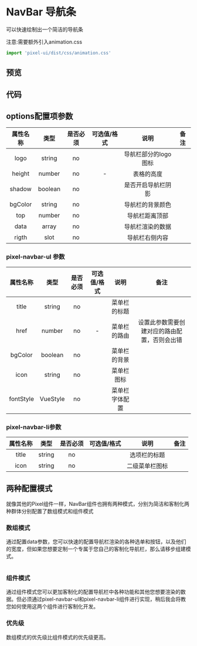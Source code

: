 # NavBar 导航条

可以快速绘制出一个简洁的导航条

注意:需要额外引入animation.css

```js
import 'pixel-ui/dist/css/animation.css'
```



## 预览

## 代码

## options配置项参数

| 属性名称 |  类型   | 是否必须 | 可选值/格式 |         说明         | 备注 |
| :------: | :-----: | :------: | :---------: | :------------------: | :--: |
|   logo   | string  |    no    |             | 导航栏部分的logo图标 |      |
|  height  | number  |    no    |      -      |      表格的高度      |      |
|  shadow  | boolean |    no    |             |  是否开启导航栏阴影  |      |
| bgColor  | string  |    no    |             |   导航栏的背景颜色   |      |
|   top    | number  |    no    |             |    导航栏距离顶部    |      |
|   data   |  array  |    no    |             |   导航栏渲染的数据   |      |
|  rigth   |  slot   |    no    |             |    导航栏右侧内容    |      |

### pixel-navbar-ul 参数

| 属性名称  |   类型   | 是否必须 | 可选值/格式 |      说明      |                     备注                     |
| :-------: | :------: | :------: | :---------: | :------------: | :------------------------------------------: |
|   title   |  string  |    no    |             |  菜单栏的标题  |                                              |
|   href    |  number  |    no    |      -      |  菜单栏的路由  | 设置此参数需要创建对应的路由配置，否则会出错 |
|  bgColor  | boolean  |    no    |             |  菜单栏的背景  |                                              |
|   icon    |  string  |    no    |             |   菜单栏图标   |                                              |
| fontStyle | VueStyle |    no    |             | 菜单栏字体配置 |                                              |



### pixel-navbar-li参数

| 属性名称 |  类型  | 是否必须 | 可选值/格式 |      说明      | 备注 |
| :------: | :----: | :------: | :---------: | :------------: | :--: |
|  title   | string |    no    |             |  选项栏的标题  |      |
|   icon   | string |    no    |             | 二级菜单栏图标 |      |





## 两种配置模式

就像其他的Pixel组件一样，NavBar组件也拥有两种模式，分别为简洁和客制化两种群体分别配置了数组模式和组件模式

### 数组模式

通过配置data参数，您可以快速的配置导航栏渲染的各种选单和按钮，以及他们的宽度，但如果您想要定制一个专属于您自己的客制化导航栏，那么请移步组建模式。

```vue
```



### 组件模式

通过组件模式您可以更加客制化的配置导航栏中各种功能和其他您想要渲染的数据。但必须通过pixel-navbar-ul和pixel-navbar-li组件进行实现，稍后我会将教您如何使用这两个组件进行客制化开发。

### 优先级

数组模式的优先级比组件模式的优先级更高。
